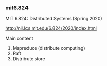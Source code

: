 ### mit6.824 

MIT 6.824: Distributed Systems (Spring 2020)

http://nil.lcs.mit.edu/6.824/2020/index.html

Main content

1. Mapreduce (distribute computing)
2. Raft
3. Distribute store